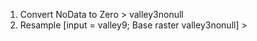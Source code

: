 1. Convert NoData to Zero > valley3nonull
2. Resample [input = valley9; Base raster valley3nonull] > 
